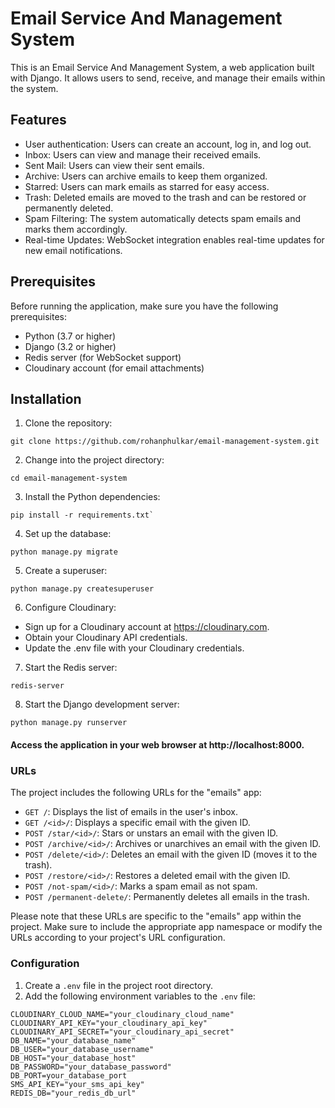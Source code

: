 # Email Service And Management System

This is an Email Service And Management System, a web application built with Django. It allows users to send, receive, and manage their emails within the system.

## Features

- User authentication: Users can create an account, log in, and log out.
- Inbox: Users can view and manage their received emails.
- Sent Mail: Users can view their sent emails.
- Archive: Users can archive emails to keep them organized.
- Starred: Users can mark emails as starred for easy access.
- Trash: Deleted emails are moved to the trash and can be restored or permanently deleted.
- Spam Filtering: The system automatically detects spam emails and marks them accordingly.
- Real-time Updates: WebSocket integration enables real-time updates for new email notifications.

## Prerequisites

Before running the application, make sure you have the following prerequisites:

- Python (3.7 or higher)
- Django (3.2 or higher)
- Redis server (for WebSocket support)
- Cloudinary account (for email attachments)

## Installation

1. Clone the repository:

```
git clone https://github.com/rohanphulkar/email-management-system.git
```

2. Change into the project directory:

```
cd email-management-system
```

3. Install the Python dependencies:

```
pip install -r requirements.txt`
```

4. Set up the database:

```
python manage.py migrate
```

5. Create a superuser:

```
python manage.py createsuperuser
```

6. Configure Cloudinary:

- Sign up for a Cloudinary account at https://cloudinary.com.
- Obtain your Cloudinary API credentials.
- Update the .env file with your Cloudinary credentials.

7. Start the Redis server:

```
redis-server
```

8. Start the Django development server:

```
python manage.py runserver
```

#### Access the application in your web browser at http://localhost:8000.

### URLs

The project includes the following URLs for the "emails" app:

- `GET /`: Displays the list of emails in the user's inbox.
- `GET /<id>/`: Displays a specific email with the given ID.
- `POST /star/<id>/`: Stars or unstars an email with the given ID.
- `POST /archive/<id>/`: Archives or unarchives an email with the given ID.
- `POST /delete/<id>/`: Deletes an email with the given ID (moves it to the trash).
- `POST /restore/<id>/`: Restores a deleted email with the given ID.
- `POST /not-spam/<id>/`: Marks a spam email as not spam.
- `POST /permanent-delete/`: Permanently deletes all emails in the trash.

Please note that these URLs are specific to the "emails" app within the project. Make sure to include the appropriate app namespace or modify the URLs according to your project's URL configuration.

### Configuration

1. Create a `.env` file in the project root directory.
2. Add the following environment variables to the `.env` file:

```
CLOUDINARY_CLOUD_NAME="your_cloudinary_cloud_name"
CLOUDINARY_API_KEY="your_cloudinary_api_key"
CLOUDINARY_API_SECRET="your_cloudinary_api_secret"
DB_NAME="your_database_name"
DB_USER="your_database_username"
DB_HOST="your_database_host"
DB_PASSWORD="your_database_password"
DB_PORT=your_database_port
SMS_API_KEY="your_sms_api_key"
REDIS_DB="your_redis_db_url"
```
